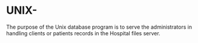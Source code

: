 # UNIX-
The purpose of the Unix database program is to serve the administrators in handling clients or patients records in the Hospital files server.
